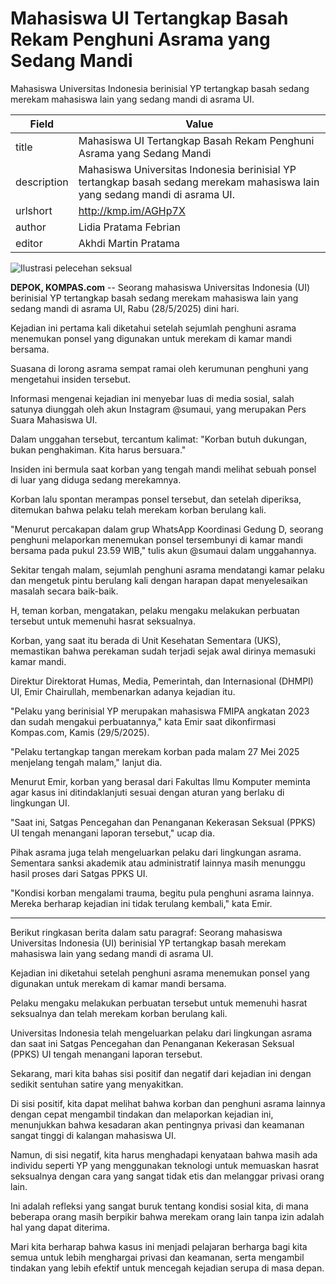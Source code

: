 # Mahasiswa UI Tertangkap Basah Rekam Penghuni Asrama yang Sedang Mandi

Mahasiswa Universitas Indonesia berinisial YP tertangkap basah sedang merekam mahasiswa lain yang sedang mandi di asrama UI.

| Field       | Value                                                       |
|-------------|-------------------------------------------------------------|
| title       | Mahasiswa UI Tertangkap Basah Rekam Penghuni Asrama yang Sedang Mandi |
| description | Mahasiswa Universitas Indonesia berinisial YP tertangkap basah sedang merekam mahasiswa lain yang sedang mandi di asrama UI. |
| urlshort    | http://kmp.im/AGHp7X |
| author      | Lidia Pratama Febrian |
| editor      | Akhdi Martin Pratama |

![Ilustrasi pelecehan seksual](https://asset.kompas.com/crops/HqCuuaI6iYSiYrpEVRnN2g2RO1E=/0x0:780x390/780x390/data/photo/2014/04/14/1842092shutterstock-175158260780x390.jpg)

**DEPOK, KOMPAS.com** -- Seorang mahasiswa Universitas Indonesia (UI) berinisial YP tertangkap basah sedang merekam mahasiswa lain yang sedang mandi di asrama UI, Rabu (28/5/2025) dini hari.

Kejadian ini pertama kali diketahui setelah sejumlah penghuni asrama menemukan ponsel yang digunakan untuk merekam di kamar mandi bersama.

Suasana di lorong asrama sempat ramai oleh kerumunan penghuni yang mengetahui insiden tersebut.

Informasi mengenai kejadian ini menyebar luas di media sosial, salah satunya diunggah oleh akun Instagram \@sumaui, yang merupakan Pers Suara Mahasiswa UI.

Dalam unggahan tersebut, tercantum kalimat: "Korban butuh dukungan, bukan penghakiman. Kita harus bersuara."

Insiden ini bermula saat korban yang tengah mandi melihat sebuah ponsel di luar yang diduga sedang merekamnya.

Korban lalu spontan merampas ponsel tersebut, dan setelah diperiksa, ditemukan bahwa pelaku telah merekam korban berulang kali.

"Menurut percakapan dalam grup WhatsApp Koordinasi Gedung D, seorang penghuni melaporkan menemukan ponsel tersembunyi di kamar mandi bersama pada pukul 23.59 WIB," tulis akun \@sumaui dalam unggahannya.

Sekitar tengah malam, sejumlah penghuni asrama mendatangi kamar pelaku dan mengetuk pintu berulang kali dengan harapan dapat menyelesaikan masalah secara baik-baik.

H, teman korban, mengatakan, pelaku mengaku melakukan perbuatan tersebut untuk memenuhi hasrat seksualnya.

Korban, yang saat itu berada di Unit Kesehatan Sementara (UKS), memastikan bahwa perekaman sudah terjadi sejak awal dirinya memasuki kamar mandi.

Direktur Direktorat Humas, Media, Pemerintah, dan Internasional (DHMPI) UI, Emir Chairullah, membenarkan adanya kejadian itu.

"Pelaku yang berinisial YP merupakan mahasiswa FMIPA angkatan 2023 dan sudah mengakui perbuatannya," kata Emir saat dikonfirmasi Kompas.com, Kamis (29/5/2025).

"Pelaku tertangkap tangan merekam korban pada malam 27 Mei 2025 menjelang tengah malam," lanjut dia.

Menurut Emir, korban yang berasal dari Fakultas Ilmu Komputer meminta agar kasus ini ditindaklanjuti sesuai dengan aturan yang berlaku di lingkungan UI.

"Saat ini, Satgas Pencegahan dan Penanganan Kekerasan Seksual (PPKS) UI tengah menangani laporan tersebut," ucap dia.

Pihak asrama juga telah mengeluarkan pelaku dari lingkungan asrama. Sementara sanksi akademik atau administratif lainnya masih menunggu hasil proses dari Satgas PPKS UI.

"Kondisi korban mengalami trauma, begitu pula penghuni asrama lainnya. Mereka berharap kejadian ini tidak terulang kembali," kata Emir.

---
Berikut ringkasan berita dalam satu paragraf: Seorang mahasiswa Universitas Indonesia (UI) berinisial YP tertangkap basah merekam mahasiswa lain yang sedang mandi di asrama UI.

 Kejadian ini diketahui setelah penghuni asrama menemukan ponsel yang digunakan untuk merekam di kamar mandi bersama.

 Pelaku mengaku melakukan perbuatan tersebut untuk memenuhi hasrat seksualnya dan telah merekam korban berulang kali.

 Universitas Indonesia telah mengeluarkan pelaku dari lingkungan asrama dan saat ini Satgas Pencegahan dan Penanganan Kekerasan Seksual (PPKS) UI tengah menangani laporan tersebut.



Sekarang, mari kita bahas sisi positif dan negatif dari kejadian ini dengan sedikit sentuhan satire yang menyakitkan.

 Di sisi positif, kita dapat melihat bahwa korban dan penghuni asrama lainnya dengan cepat mengambil tindakan dan melaporkan kejadian ini, menunjukkan bahwa kesadaran akan pentingnya privasi dan keamanan sangat tinggi di kalangan mahasiswa UI.

 Namun, di sisi negatif, kita harus menghadapi kenyataan bahwa masih ada individu seperti YP yang menggunakan teknologi untuk memuaskan hasrat seksualnya dengan cara yang sangat tidak etis dan melanggar privasi orang lain.

 Ini adalah refleksi yang sangat buruk tentang kondisi sosial kita, di mana beberapa orang masih berpikir bahwa merekam orang lain tanpa izin adalah hal yang dapat diterima.

 Mari kita berharap bahwa kasus ini menjadi pelajaran berharga bagi kita semua untuk lebih menghargai privasi dan keamanan, serta mengambil tindakan yang lebih efektif untuk mencegah kejadian serupa di masa depan.
